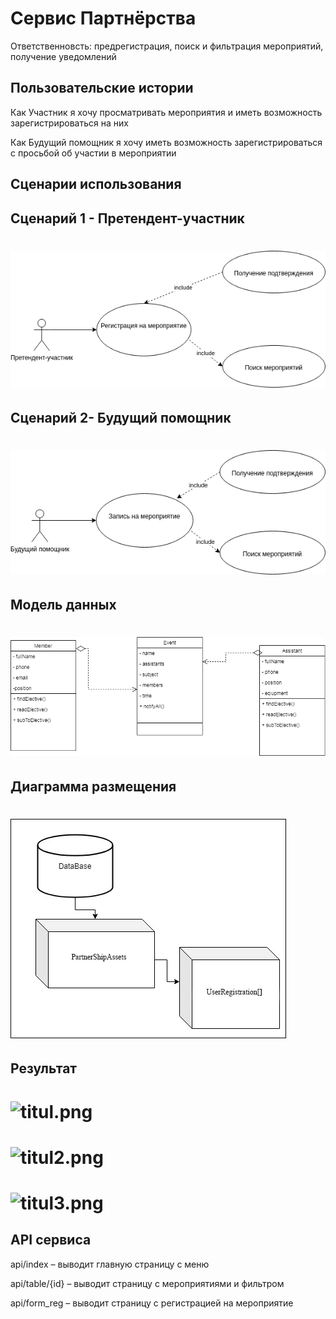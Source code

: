 # Сервис Партнёрства

Ответственновсть: предрегистрация, поиск и фильтрация мероприятий, получение уведомлений

## Пользовательские истории

Как Участник я хочу просматривать мероприятия и иметь возможность зарегистрироваться на них

Как Будущий помощник я хочу иметь возможность зарегистрироваться с просьбой об участии в мероприятии

## Сценарии использования
## Сценарий 1 - Претендент-участник
# ![сценапий.png](https://github.com/olgmina/CampusIndoorLocation/blob/main/Partnership/user_case.drawio%20(3).png?raw=true)

## Сценарий 2- Будущий помощник
# ![UserCase1](https://github.com/olgmina/CampusIndoorLocation/blob/main/Partnership/user_case_2.drawio%20(3).png?raw=true)

## Модель данных
# ![БД](https://github.com/olgmina/CampusIndoorLocation/blob/main/Partnership/Untitled%20Diagram.drawio.png?raw=true)

## Диаграмма размещения
# ![UserCase2](https://github.com/olgmina/CampusIndoorLocation/blob/main/Partnership/164012893-a915acbe-d3fb-48c1-a14b-9a525d2b4f70.png?raw=true)

## Результат
# ![titul.png](https://github.com/olgmina/CampusIndoorLocation/blob/main/Partnership/%D0%9F%D1%80%D0%B8%D0%BC%D0%B5%D1%80%20%D1%80%D0%B0%D0%B1%D0%BE%D1%82%D1%8B.jpg?raw=true)
# ![titul2.png](https://github.com/olgmina/CampusIndoorLocation/blob/main/Partnership/%D0%9F%D1%80%D0%B8%D0%BC%D0%B5%D1%80%20%D1%80%D0%B0%D0%B1%D0%BE%D1%82%D1%8B%201.jpg?raw=true)
# ![titul3.png](https://github.com/olgmina/CampusIndoorLocation/blob/main/Partnership/%D0%9F%D1%80%D0%B8%D0%BC%D0%B5%D1%80%20%D1%80%D0%B0%D0%B1%D0%BE%D1%82%D1%8B%202.jpg?raw=true)


## API сервиса


api/index – выводит главную страницу с меню

api/table/{id} – выводит страницу с мероприятиями и фильтром

api/form_reg – выводит страницу с регистрацией на мероприятие


